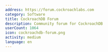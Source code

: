 ```yaml
---
address: https://forum.cockroachlabs.com
category: Software
title: CockroachDB Forum
description: Community forum for CockroachDB
userCount: 1064
icon: cockroachdb-forum.png
activity: medium
language: en
---
```

